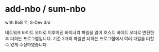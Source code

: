 # add-nbo / sum-nbo
with BoB 11, S-Dev 3rd

네트워크 바이트 오더로 이루어진 바이너리 파일을 읽어 호스트 바이트 오더로 변환한 후 더하는 프로그램입니다.
기존 2개의 파일만 더하는 프로그램에서 여러 파일을 더할 수 있게 수정하였습니다.

